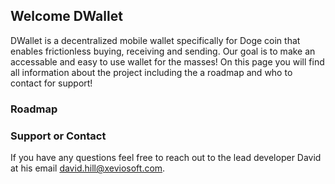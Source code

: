 ## Welcome DWallet

DWallet is a decentralized mobile wallet specifically for Doge coin that enables frictionless buying, receiving and sending. Our goal is to make an accessable and easy to use wallet for the masses! On this page you will find all information about the project including the a roadmap and who to contact for support!


### Roadmap



### Support or Contact
If you have any questions feel free to reach out to the lead developer David at his email david.hill@xeviosoft.com.
